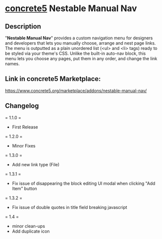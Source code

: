 [concrete5](https://www.concrete5.org) Nestable Manual Nav
===========================================================

Description
-----------
"**Nestable Manual Nav**" provides a custom navigation menu for designers and developers that lets you manually choose, arrange and nest page links. The menu is outputted as a plain unordered list (&lt;ul&gt; and &lt;li&gt; tags) ready to be styled via your theme's CSS. Unlike the built-in auto-nav block, this menu lets you choose any pages, put them in any order, and change the link names.

Link in concrete5 Marketplace:
------------------------------
https://www.concrete5.org/marketplace/addons/nestable-manual-nav/

Changelog
---------
= 1.1.0 =
* First Release

= 1.2.0 =
* Minor Fixes

= 1.3.0 =
* Add new link type (File)

= 1.3.1 =
* Fix issue of disappearing the block editing UI modal when clicking "Add Item" button

= 1.3.2 =
* Fix issue of double quotes in title field breaking javascript

= 1.4 =
* minor clean-ups
* Add duplicate icon
